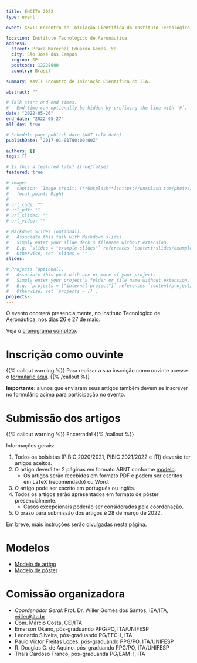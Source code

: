 ```yaml
---
title: ENCITA 2022
type: event

event: XXVII Encontro de Iniciação Científica do Instituto Tecnológico de Aeronáutica

location: Instituto Tecnológico de Aeronáutica
address:
  street: Praça Marechal Eduardo Gomes, 50
  city: São José dos Campos
  region: SP
  postcode: 12228900
  country: Brasil

summary: XXVII Encontro de Iniciação Científica do ITA.

abstract: ""

# Talk start and end times.
#   End time can optionally be hidden by prefixing the line with `#`.
date: "2022-05-26"
end_date: "2022-05-27"
all_day: true

# Schedule page publish date (NOT talk date).
publishDate: "2017-01-01T00:00:00Z"

authors: []
tags: []

# Is this a featured talk? (true/false)
featured: true

# image:
#   caption: 'Image credit: [**Unsplash**](https://unsplash.com/photos/bzdhc5b3Bxs)'
#   focal_point: Right
#
# url_code: ""
# url_pdf: ""
# url_slides: ""
# url_video: ""

# Markdown Slides (optional).
#   Associate this talk with Markdown slides.
#   Simply enter your slide deck's filename without extension.
#   E.g. `slides = "example-slides"` references `content/slides/example-slides.md`.
#   Otherwise, set `slides = ""`.
slides:

# Projects (optional).
#   Associate this post with one or more of your projects.
#   Simply enter your project's folder or file name without extension.
#   E.g. `projects = ["internal-project"]` references `content/project/deep-learning/index.md`.
#   Otherwise, set `projects = []`.
projects:
---
```


O evento ocorrerá presencialmente, no Instituto Tecnológico de Aeronáutica, nos
dias 26 e 27 de maio.

Veja o [cronograma completo](/documentos/encita/cronograma-2022.pdf).


# Inscrição como ouvinte

{{% callout warning %}}
Para realizar a sua inscrição como ouvinte acesse o [formulário aqui](https://docs.google.com/forms/d/e/1FAIpQLSd67TdsTGh0BZP1-F2_4wR_KRVV_DnqQ4sk2YaXhJqqcIom1Q/viewform).
{{% /callout %}}

**Importante**: alunos que enviaram seus artigos também devem se inscrever no formulário acima para participação no evento.

# Submissão dos artigos

{{% callout warning %}}
Encerrada!
{{% /callout %}}

Informações gerais:

1. Todos os bolsistas (PIBIC 2020/2021, PIBIC 2021/2022 e ITI) deverão ter artigos aceitos.
1. O artigo deverá ter 2 páginas em formato ABNT conforme [modelo](/documentos/modelos/artigo-encita-modelo.zip).
    - Os artigos serão recebidos em formato PDF e podem ser escritos em LaTeX (recomendado) ou Word.
1. O artigo pode ser escrito em português ou inglês.
1. Todos os artigos serão apresentados em formato de pôster presencialmente.
    - Casos excepcionais poderão ser considerados pela coordenação.
1. O prazo para submissão dos artigos é 28 de março de 2022.

Em breve, mais instruções serão divulgadas nesta página.

# Modelos

- [Modelo de artigo](/documentos/modelos/artigo-encita-modelo.zip)
- [Modelo de pôster](/documentos/modelos/poster-encita-modelo.pptx)

# Comissão organizadora

- *Coordenador Geral*: Prof. Dr. Willer Gomes dos Santos, IEA/ITA, willer@ita.br
- Com. Márcio Costa, CEI/ITA
- Emerson Okano, pós-graduando PPG/PO, ITA/UNIFESP
- Leonardo Silveira, pós-graduando PG/EEC-I, ITA
- Paulo Victor Freitas Lopes, pós-graduando PPG/PO, ITA/UNIFESP
- R. Douglas G. de Aquino, pós-graduando PPG/PO, ITA/UNIFESP
- Thais Cardoso Franco, pós-graduanda PG/EAM-1, ITA
